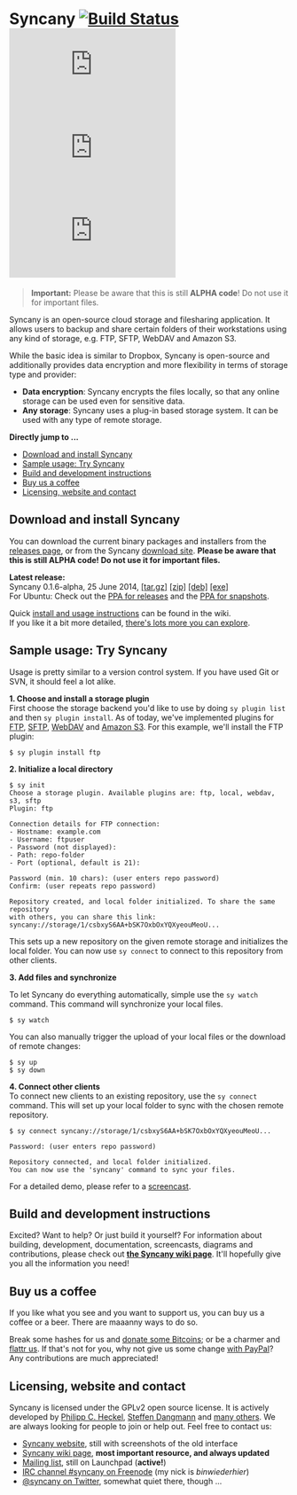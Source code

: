 Syncany [![Build Status](https://travis-ci.org/syncany/syncany.png?branch=master)](https://travis-ci.org/syncany/syncany) [![Coverage Status](https://api.syncany.org/badge/coverage.php)](https://syncany.org/reports/coverage/) [![Test Status](https://api.syncany.org/badge/tests.php)](https://syncany.org/reports/tests/) [![Lines of Code](https://api.syncany.org/badge/lines.php)](https://syncany.org/reports/cloc.xml)
=======
> **Important:** Please be aware that this is still **ALPHA code**! Do not use it
                 for important files.

Syncany is an open-source cloud storage and filesharing application. It allows
users to backup and share certain folders of their workstations using any kind
of storage, e.g. FTP, SFTP, WebDAV and Amazon S3.

While the basic idea is similar to Dropbox, Syncany is
open-source and additionally provides data encryption and more flexibility in
terms of storage type and provider:

- **Data encryption**: Syncany encrypts the files locally, so that any online
  storage can be used even for sensitive data.  
- **Any storage**: Syncany uses a plug-in based storage system. It can
  be used with any type of remote storage.


**Directly jump to ...**

- [Download and install Syncany](#download-and-install-syncany)
- [Sample usage: Try Syncany](#sample-usage-try-syncany)
- [Build and development instructions](#build-and-development-instructions)
- [Buy us a coffee](#buy-us-a-coffee)
- [Licensing, website and contact](#licensing-website-and-contact)


Download and install Syncany
----------------------------
You can download the current binary packages and installers from the [releases page](https://github.com/syncany/syncany/releases), or from the Syncany [download site](http://syncany.org/dist/). **Please be aware that this is still ALPHA code! Do not use it for important files.**

**Latest release:**   
Syncany 0.1.6-alpha, 25 June 2014, [[tar.gz]](https://syncany.org/dist/releases/syncany-0.1.6-alpha.tar.gz) [[zip]](https://syncany.org/dist/releases/syncany-0.1.6-alpha.zip) [[deb]](https://syncany.org/dist/releases/syncany_0.1.6.alpha_all.deb) [[exe]](https://syncany.org/dist/releases/syncany-0.1.6-alpha.exe)   
For Ubuntu: Check out the [PPA for releases](https://launchpad.net/~syncany/+archive/release) and the [PPA for snapshots](https://launchpad.net/~syncany/+archive/snapshot).

Quick [install and usage instructions](https://github.com/syncany/syncany/wiki/CLI-quick-howto) can be found in the wiki.   
If you like it a bit more detailed, [there's lots more you can explore](https://github.com/syncany/syncany/wiki).


Sample usage: Try Syncany
-------------------------

Usage is pretty similar to a version control system. If you have used Git or
SVN, it should feel a lot alike.

**1. Choose and install a storage plugin**   
First choose the storage backend you'd like to use by doing `sy plugin list` and then `sy plugin install`. As of today, we've implemented plugins for [FTP](https://github.com/syncany/syncany-plugin-ftp), [SFTP](https://github.com/syncany/syncany-plugin-sftp), [WebDAV](https://github.com/syncany/syncany-plugin-webdav) and [Amazon S3](https://github.com/syncany/syncany-plugin-s3). For this example, we'll install the FTP plugin:
```
$ sy plugin install ftp
```

**2. Initialize a local directory**

```
$ sy init
Choose a storage plugin. Available plugins are: ftp, local, webdav, s3, sftp
Plugin: ftp

Connection details for FTP connection:
- Hostname: example.com
- Username: ftpuser
- Password (not displayed): 
- Path: repo-folder
- Port (optional, default is 21): 

Password (min. 10 chars): (user enters repo password)
Confirm: (user repeats repo password)

Repository created, and local folder initialized. To share the same repository
with others, you can share this link: syncany://storage/1/csbxyS6AA+bSK7OxbOxYQXyeouMeoU...
```
        
This sets up a new repository on the given remote storage and initializes the
local folder. You can now use `sy connect` to connect to this repository
from other clients.

**3. Add files and synchronize**

To let Syncany do everything automatically, simple use the `sy watch` command. 
This command will synchronize your local files. 

```
$ sy watch 
```

You can also manually trigger the upload of your local files or the download of remote changes:

```
$ sy up
$ sy down
```

**4. Connect other clients**   
To connect new clients to an existing repository, use the `sy connect` command.
This will set up your local folder to sync with the chosen remote repository.

```
$ sy connect syncany://storage/1/csbxyS6AA+bSK7OxbOxYQXyeouMeoU...

Password: (user enters repo password)

Repository connected, and local folder initialized.
You can now use the 'syncany' command to sync your files.
```

For a detailed demo, please refer to a [screencast](https://github.com/syncany/syncany/wiki/Documentation).


Build and development instructions
----------------------------------
Excited? Want to help? Or just build it yourself? For information about building, development, documentation, screencasts, diagrams and contributions, please check out **[the Syncany wiki page](https://github.com/syncany/syncany/wiki)**. It'll hopefully give you all the information you need!


Buy us a coffee
---------------
If you like what you see and you want to support us, you can buy us a coffee or a beer. There are maaanny ways to do so.

Break some hashes for us and [donate some Bitcoins](https://blockchain.info/address/1626wjrw3uWk9adyjCfYwafw4sQWujyjn8); or be a charmer and [flattr us](https://flattr.com/thing/290043/Syncany). If that's not for you, why not give us some change [with PayPal](http://www.syncany.org/donate.html)? Any contributions are much appreciated! 

 
Licensing, website and contact
------------------------------

Syncany is licensed under the GPLv2 open source license. It is actively developed by [Philipp C. Heckel](http://blog.philippheckel.com/), [Steffen Dangmann](https://www.xing.com/profile/Steffen_Dangmann) and [many others](https://github.com/syncany/syncany/graphs/contributors). We are always looking for people to join or help out. Feel free to contact us:

- [Syncany website](https://www.syncany.org/), still with screenshots of the old interface
- [Syncany wiki page](https://github.com/syncany/syncany/wiki), **most important resource, and always updated**
- [Mailing list](https://launchpad.net/~syncany-team), still on Launchpad (**active!**)
- [IRC channel #syncany on Freenode](https://webchat.freenode.net/?channels=syncany) (my nick is *binwiederhier*)
- [@syncany on Twitter](https://twitter.com/#!/syncany), somewhat quiet there, though ...
